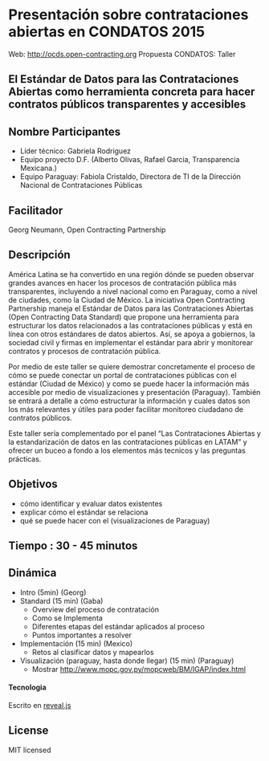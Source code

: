 # Presentación sobre contrataciones abiertas en CONDATOS 2015

Web: http://ocds.open-contracting.org
Propuesta CONDATOS: Taller

## El Estándar de Datos para las Contrataciones Abiertas como herramienta concreta para hacer contratos públicos transparentes y accesibles

## Nombre Participantes
-  Líder técnico: Gabriela Rodriguez
-  Equipo proyecto D.F. (Alberto Olivas, Rafael Garcia, Transparencia Mexicana.)
-  Equipo Paraguay: Fabiola Cristaldo, Directora de TI de la Dirección Nacional de Contrataciones Públicas

## Facilitador
Georg Neumann, Open Contracting Partnership

## Descripción
América Latina se ha convertido en una región dónde se pueden observar grandes avances en hacer los procesos de contratación pública más transparentes, incluyendo a nivel nacional como en Paraguay, como a nivel de ciudades, como la Ciudad de México. La iniciativa Open Contracting Partnership maneja el Estándar de Datos para las Contrataciones Abiertas (Open Contracting Data Standard) que propone una herramienta para estructurar los datos relacionados a las contrataciones públicas y está en línea con otros estándares de datos abiertos. Así, se apoya a gobiernos, la sociedad civil y firmas en implementar el estándar para abrir y monitorear contratos y procesos de contratación pública.

Por medio de este taller se quiere demostrar concretamente el proceso de cómo se puede conectar un portal de contrataciones públicas con el estándar (Ciudad de México) y como se puede hacer la información más accesible por medio de visualizaciones y presentación (Paraguay). También se entrará a detalle a cómo estructurar la información y cuales datos son los más relevantes y útiles para poder facilitar monitoreo ciudadano de contratos públicos.    

Este taller sería complementado por el panel “Las Contrataciones Abiertas y la estandarización de datos en las contrataciones públicas en LATAM” y ofrecer un buceo a fondo a los elementos más tecnicos y las preguntas prácticas.  

## Objetivos

- cómo identificar y evaluar datos existentes
- explicar cómo el estándar se relaciona
- qué se puede hacer con el (visualizaciones de Paraguay)

## Tiempo : 30 - 45 minutos


## Dinámica

- Intro (5min) (Georg)
- Standard (15 min) (Gaba)
  - Overview del proceso de contratación
  - Como se Implementa
  - Diferentes etapas del estándar aplicados al proceso
  - Puntos importantes a resolver
- Implementación (15 min) (Mexico)
  - Retos al clasificar datos y mapearlos
- Visualización (paraguay, hasta donde llegar) (15 min) (Paraguay)
  - Mostrar http://www.mopc.gov.py/mopcweb/BM/IGAP/index.html

#### Tecnologia

Escrito en [reveal.js](http://github.com/hakimel/reveal.js/issues)

## License

MIT licensed

